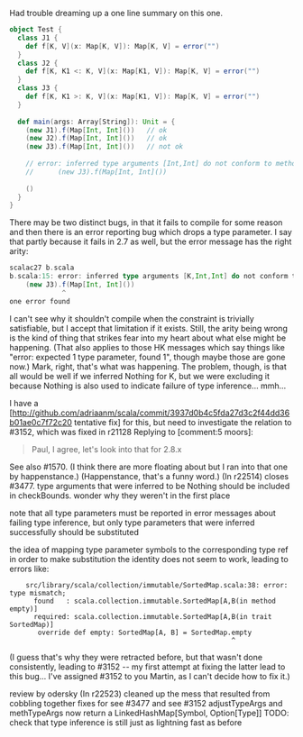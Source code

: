 Had trouble dreaming up a one line summary on this one.
```scala
object Test {
  class J1 {
    def f[K, V](x: Map[K, V]): Map[K, V] = error("")
  }
  class J2 {
    def f[K, K1 <: K, V](x: Map[K1, V]): Map[K, V] = error("")
  }
  class J3 {
    def f[K, K1 >: K, V](x: Map[K1, V]): Map[K, V] = error("")
  }
  
  def main(args: Array[String]): Unit = {
    (new J1).f(Map[Int, Int]())   // ok
    (new J2).f(Map[Int, Int]())   // ok
    (new J3).f(Map[Int, Int]())   // not ok
    
    // error: inferred type arguments [Int,Int] do not conform to method f's type parameter bounds [K1 >: K,V]
    //      (new J3).f(Map[Int, Int]())
    
    ()
  }
}
```

There may be two distinct bugs, in that it fails to compile for some reason and then there is an error reporting bug which drops a type parameter.  I say that partly because it fails in 2.7 as well, but the error message has the right arity:
```scala
scalac27 b.scala 
b.scala:15: error: inferred type arguments [K,Int,Int] do not conform to method f's type parameter bounds [K,K1 >: K,V]
    (new J3).f(Map[Int, Int]())    
             ^
one error found
```
I can't see why it shouldn't compile when the constraint is trivially satisfiable, but I accept that limitation if it exists.  Still, the arity being wrong is the kind of thing that strikes fear into my heart about what else might be happening.  (That also applies to those HK messages which say things like "error: expected 1 type parameter, found 1", though maybe those are gone now.)
Mark, right, that's what was happening. The problem, though, is that all would be well if we inferred Nothing for K, but we were excluding it because Nothing is also used to indicate failure of type inference... mmh...

I have a [http://github.com/adriaanm/scala/commit/3937d0b4c5fda27d3c2f44dd36b01ae0c7f72c20 tentative fix] for this, but need to investigate the relation to #3152, which was fixed in r21128
Replying to [comment:5 moors]:
> Paul, I agree, let's look into that for 2.8.x

See also #1570.  (I think there are more floating about but I ran into that one by happenstance.) (Happenstance, that's a funny word.)
(In r22514) closes #3477. type arguments that were inferred to be Nothing should be included in checkBounds. wonder why they weren't in the first place

note that all type parameters must be reported in error messages about failing type inference, but only type parameters that were inferred successfully should be substituted

the idea of mapping type parameter symbols to the corresponding type ref in order to make substitution the identity does not seem to work, leading to errors like:

        src/library/scala/collection/immutable/SortedMap.scala:38: error: type mismatch;
          found   : scala.collection.immutable.SortedMap[A,B(in method empty)]
          required: scala.collection.immutable.SortedMap[A,B(in trait SortedMap)]
           override def empty: SortedMap[A, B] = SortedMap.empty
                                                           ^

(I guess that's why they were retracted before, but that wasn't done consistently, leading to #3152 -- my first attempt at fixing the latter lead to this bug... I've assigned  #3152 to you Martin, as I can't decide how to fix it.)

review by odersky
(In r22523) cleaned up the mess that resulted from cobbling together fixes for see #3477 and see #3152
adjustTypeArgs and methTypeArgs now return a LinkedHashMap[Symbol, Option[Type]]
TODO: check that type inference is still just as lightning fast as before
